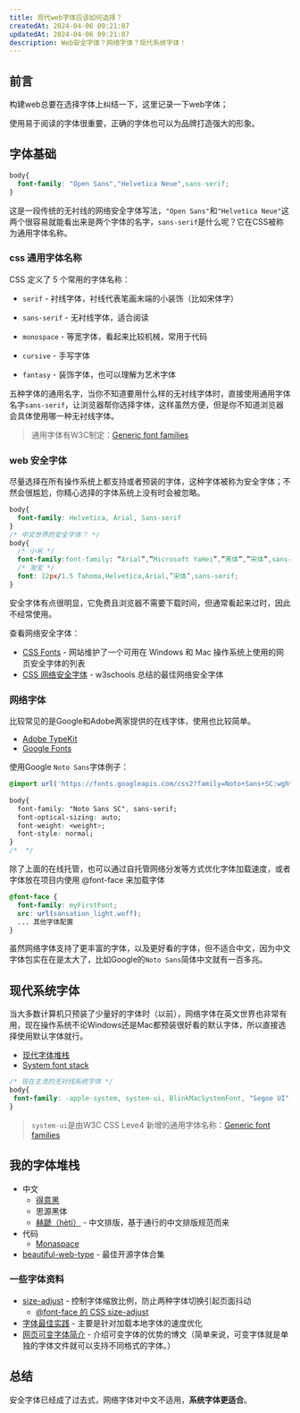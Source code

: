 ```yaml
---
title: 现代web字体应该如何选择？
createdAt: 2024-04-06 09:21:07
updatedAt: 2024-04-06 09:21:07
description: Web安全字体？网络字体？现代系统字体！
---
```

## 前言

构建web总要在选择字体上纠结一下，这里记录一下web字体；

使用易于阅读的字体很重要，正确的字体也可以为品牌打造强大的形象。

## 字体基础

```css
body{
  font-family: "Open Sans","Helvetica Neue",sans-serif;
}
```

这是一段传统的无衬线的网络安全字体写法，`"Open Sans"`和`"Helvetica Neue"`这两个很容易就能看出来是两个字体的名字，`sans-serif`是什么呢？它在CSS被称为通用字体名称。

### css 通用字体名称

CSS 定义了 5 个常用的字体名称：

- `serif` - 衬线字体，衬线代表笔画末端的小装饰（比如宋体字）

- `sans-serif` - 无衬线字体，适合阅读

- `monospace` - 等宽字体，看起来比较机械，常用于代码

- `cursive` - 手写字体

- `fantasy` - 装饰字体，也可以理解为艺术字体

五种字体的通用名字，当你不知道要用什么样的无衬线字体时，直接使用通用字体名字`sans-serif`，让浏览器帮你选择字体，这样虽然方便，但是你不知道浏览器会具体使用哪一种无衬线字体。

> 通用字体有W3C制定：[Generic font families](https://www.w3.org/TR/2018/REC-css-fonts-3-20180920/#generic-font-families)

### web 安全字体

尽量选择在所有操作系统上都支持或者预装的字体，这种字体被称为安全字体；不然会很尴尬，你精心选择的字体系统上没有时会被忽略。

```css
body{
  font-family: Helvetica, Arial, Sans-serif
}
/* 中文世界的安全字体？ */
body{
  /* 小米 */
  font-family:font-family: “Arial”,”Microsoft YaHei”,”黑体”,”宋体”,sans-serif;
  /* 淘宝 */
  font: 12px/1.5 Tahoma,Helvetica,Arial,’宋体’,sans-serif;
}
```

安全字体有点很明显，它免费且浏览器不需要下载时间，但通常看起来过时，因此不经常使用。

查看网络安全字体：

- [CSS Fonts](https://www.cssfontstack.com/) - 网站维护了一个可用在 Windows 和 Mac 操作系统上使用的网页安全字体的列表
- [CSS 网络安全字体](https://www.w3schools.com/cssref/css_websafe_fonts.php) - w3schools 总结的最佳网络安全字体

### 网络字体

比较常见的是Google和Adobe两家提供的在线字体，使用也比较简单。

- [Adobe TypeKit](https://fonts.adobe.com/)
- [Google Fonts](https://fonts.google.com/)

使用Google `Noto Sans`字体例子：

```css
@import url('https://fonts.googleapis.com/css2?family=Noto+Sans+SC:wght@100..900&family=Noto+Sans:ital,wght@0,100..900;1,100..900&family=Roboto:ital,wght@0,100;0,300;0,400;0,500;0,700;0,900;1,100;1,300;1,400;1,500;1,700;1,900&display=swap')
 
body{
  font-family: "Noto Sans SC", sans-serif;
  font-optical-sizing: auto;
  font-weight: <weight>;
  font-style: normal;
}
/*  */

```

除了上面的在线托管，也可以通过自托管网络分发等方式优化字体加载速度，或者字体放在项目内使用 @font-face 来加载字体

```css
@font-face {
  font-family: myFirstFont;
  src: url(sansation_light.woff);
  ... 其他字体配置
}
```

虽然网络字体支持了更丰富的字体，以及更好看的字体，但不适合中文，因为中文字体包实在在是太大了，比如Google的`Noto Sans`简体中文就有一百多兆。

## 现代系统字体

当大多数计算机只预装了少量好的字体时（以前），网络字体在英文世界也非常有用，现在操作系统不论Windows还是Mac都预装很好看的默认字体，所以直接选择使用默认字体就行。

- [现代字体堆栈](https://github.com/system-fonts/modern-font-stacks)
- [System font stack](https://systemfontstack.com/)

```css
/* 现在主流的无衬线系统字体 */
body{
 font-family: -apple-system, system-ui, BlinkMacSystemFont, "Segoe UI", Helvetica, Arial, sans-serif, "Apple Color Emoji", "Segoe UI Emoji", "Segoe UI Symbol"
}
```

> `system-ui`是由W3C CSS Leve4 新增的通用字体名称：[Generic font families](https://www.w3.org/TR/css-fonts-4/#generic-font-families)

## 我的字体堆栈

- 中文
  - [得意黑](https://github.com/atelier-anchor/smiley-sans)
  - 思源黑体
  - [赫蹏（hètí）](https://github.com/sivan/heti) - 中文排版，基于通行的中文排版规范而来
- 代码
  - [Monaspace](https://github.com/githubnext/monaspace)
- [beautiful-web-type](https://github.com/ubuwaits/beautiful-web-type) - 最佳开源字体合集

### 一些字体资料

- [size-adjust](https://developer.mozilla.org/en-US/docs/Web/CSS/@font-face/size-adjust) - 控制字体缩放比例，防止两种字体切换引起页面抖动
  - [@font-face 的 CSS size-adjust](https://web.dev/articles/css-size-adjust?hl=zh-cn) 
- [字体最佳实践](https://web.dev/articles/font-best-practices?hl=zh-cn) - 主要是针对加载本地字体的速度优化
- [网页可变字体简介](https://web.dev/articles/variable-fonts?hl=zh-cn) - 介绍可变字体的优势的博文（简单来说，可变字体就是单独的字体文件就可以支持不同格式的字体。）

## 总结

安全字体已经成了过去式，网络字体对中文不适用，**系统字体更适合**。

